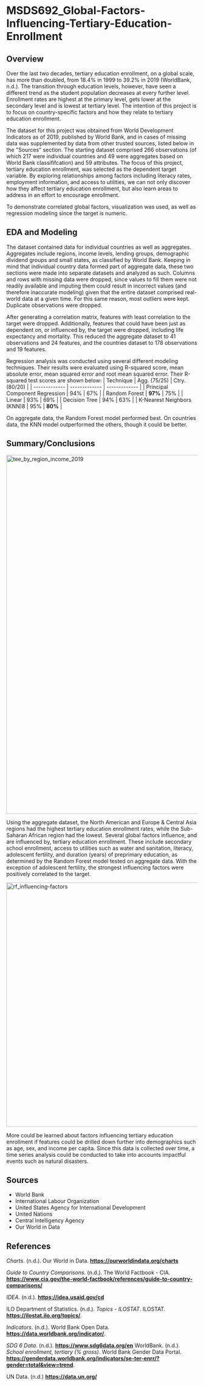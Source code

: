 # MSDS692_Global-Factors-Influencing-Tertiary-Education-Enrollment
## Overview
Over the last two decades, tertiary education enrollment, on a global scale, has more than doubled, from 18.4% in 1999 to 39.2% in 2019 (WorldBank, n.d.). The transition through education levels, however, have seen a different trend as the student population decreases at every further level. Enrollment rates are highest at the primary level, gets lower at the secondary level and is lowest at tertiary level. The intention of this project is to focus on country-specific factors and how they relate to tertiary education enrollment.

The dataset for this project was obtained from World Development Indicators as of 2019, published by World Bank, and in cases of missing data was supplemented by data from other trusted sources, listed below in the "Sources" section. The starting dataset comprised 266 observations (of which 217 were individual countries and 49 were aggregates based on World Bank classififcation) and 59 attributes. The focus of this project, tertiary education enrollment, was selected as the dependent target variable. By exploring relationships among factors including literacy rates, employment information, and access to utilities, we can not only discover how they affect tertiary education enrollment, but also learn areas to address in an effort to encourage enrollment.

To demonstrate correlated global factors, visualization was used, as well as regression modeling since the target is numeric.

## EDA and Modeling
The dataset contained data for individual countries as well as aggregates. Aggregates include regions, income levels, lending groups, demographic dividend groups and small states, as classified by World Bank. Keeping in mind that individual country data formed part of aggregate data, these two sections were made into separate datasets and analyzed as such. Columns and rows with missing data were dropped, since values to fill them were not readily available and imputing them could result in incorrect values (and therefore inaccurate modeling) given that the entire dataset comprised real-world data at a given time. For this same reason, most outliers were kept. Duplicate observations were dropped.

After generating a correlation matrix, features with least correlation to the target were dropped. Additionally, features that could have been just as dependent on, or influenced by, the target were dropped, including life expectancy and mortality. This reduced the aggregate dataset to 41 observations and 24 features, and the countries dataset to 178 observations and 19 features. 

Regression analysis was conducted using several different modeling techniques. Their results were evaluated using R-squared score, mean absolute error, mean squared error and root mean squared error. Their R-squared test scores are shown below:
| Technique  | Agg. (75/25) | Ctry. (80/20) |
| ------------- | ------------- | ------------- |
| Principal Component Regression  | 94% | 67% |
| Random Forest  | <b>97%</b>  | 75% |
| Linear  | 93%  | 69% |
| Decision Tree  | 94%  | 63% |
| K-Nearest Neighbors (KNN)8 | 95%  | <b>80%</b> |

On aggregate data, the Random Forest model performed best. On countries data, the KNN model outperformed the others, though it could be better.

## Summary/Conclusions
<img width="944" alt="tee_by_region_income_2019" src="https://github.com/jeletang/MSDS692_Global-Factors-Influencing-Tertiary-Education-Enrollment/assets/125221901/72fa73af-0a59-47cb-8e46-6c4bf4f273ff">

Using the aggregate dataset, the North American and Europe & Central Asia regions had the highest tertiary education enrollment rates, while the Sub-Saharan African region had the lowest. Several global factors influence, and are influenced by, tertiary education enrollment. These include secondary school enrollment, access to utilities such as water and sanitation, literacy, adolescent fertility, and duration (years) of preprimary education, as determined by the Random Forest model tested on aggregate data. With the exception of adolescent fertility, the strongest influencing factors were positively correlated to the target.

<img width="643" alt="rf_influencing-factors" src="https://github.com/jeletang/MSDS692_Global-Factors-Influencing-Tertiary-Education-Enrollment/assets/125221901/779731a1-96af-41df-a4e5-bd31a077d6e8">

More could be learned about factors influencing tertiary education enrollment if features could be drilled down further into demographics such as age, sex, and income per capita. Since this data is collected over time, a time series analysis could be conducted to take into accounts impactful events such as natural disasters.

## Sources
 - World Bank
 - International Labour Organization
 - United States Agency for International Development
 - United Nations
 - Central Intelligency Agency
 - Our World in Data

## References
<i>Charts</i>. (n.d.). Our World in Data. <b>https://ourworldindata.org/charts</b>

<i>Guide to Country Comparisons</i>. (n.d.). The World Factbook - CIA. <b>https://www.cia.gov/the-world-factbook/references/guide-to-country-comparisons/</b>

<i>IDEA</i>. (n.d.). <b>https://idea.usaid.gov/cd</b>

ILO Department of Statistics. (n.d.). <i>Topics - ILOSTAT</i>. ILOSTAT. <b>https://ilostat.ilo.org/topics/</b>.

<i>Indicators</i>. (n.d.). World Bank Open Data. <b>https://data.worldbank.org/indicator/</b>.

<i>SDG 6 Data</i>. (n.d.). <b>https://www.sdg6data.org/en</b>
WorldBank. (n.d.). <i>School enrollment, tertiary (% gross)</i>. World Bank Gender Data Portal. <b>https://genderdata.worldbank.org/indicators/se-ter-enrr/?gender=total&view=trend</b>.

UN Data. (n.d.) <b>https://data.un.org/</b>
